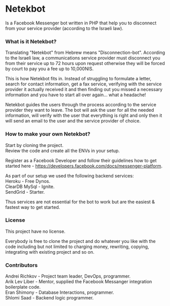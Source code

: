 # Netekbot
Is a Facebook Messenger bot written in PHP that help you to disconnect from your service provider (according to the Israeli law).


### What is it Netekbot?
Translating "Netekbot" from Hebrew means "Disconnection-bot".
According to the Israeli law, a communications service provider must disconnect you from their service up to 72 hours upon request otherwise they will be forced by court to pay you a fee up to 10,000NIS.

This is how Netekbot fits in.
Instead of struggling to formulate a letter, search for contact information, get a fax service, verifying with the service provider it actually received it and then finding out you missed a necessary information and you have to start all over again... what a headache!

Netekbot guides the users through the process according to the service provider they want to leave.
The bot will ask the user for all the needed information, will verify with the user that everything is right and only then it will send an email to the user and the service provider of choice.

### How to make your own Netekbot?
Start by cloning the project.<br />
Review the code and create all the ENVs in your setup.

Register as a Facebook Developer and follow their guidelines how to get started here - https://developers.facebook.com/docs/messenger-platform.

As part of our setup we used the following backend services:<br />
Heroku - Free Dynos.<br />
ClearDB MySql - Ignite.<br />
SendGrid - Starter.<br />

Thus services are not essential for the bot to work but are the easiest & fastest way to get started.

### License
This project have no license.

Everybody is free to clone the project and do whatever you like with the code including but not limited to charging money, rewriting, copying, integrating with existing project and so on.


### Contributors

Andrei Richkov - Project team leader, DevOps, programmer.<br />
Arik Lev Liber - Mentor, supplied the Facebook Messanger integration boilerplate code.<br />
Eran Shimony - Database Interactions, programmer.<br />
Shlomi Saad - Backend logic programmer.<br />
